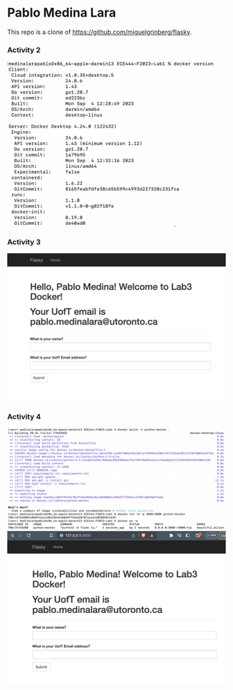 # Pablo Medina Lara

This repo is a clone of https://github.com/miguelgrinberg/flasky.

### Activity 2

![Activity 2](/screenshots/L3-A2.png)

### Activity 3

![Activity 3](/screenshots/L3-A3.png)

### Activity 4

![Activity 4](/screenshots/L3-A41.png)
![Activity 4-2](/screenshots/L3-A42.png)
